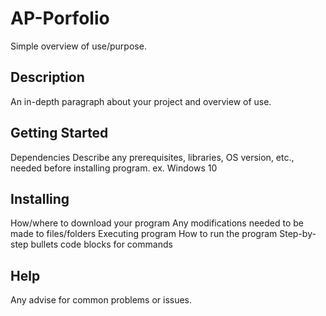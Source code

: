 # AP-Porfolio
Simple overview of use/purpose.

## Description
An in-depth paragraph about your project and overview of use.

## Getting Started
Dependencies
Describe any prerequisites, libraries, OS version, etc., needed before installing program.
ex. Windows 10
## Installing
How/where to download your program
Any modifications needed to be made to files/folders
Executing program
How to run the program
Step-by-step bullets
code blocks for commands
## Help
Any advise for common problems or issues.